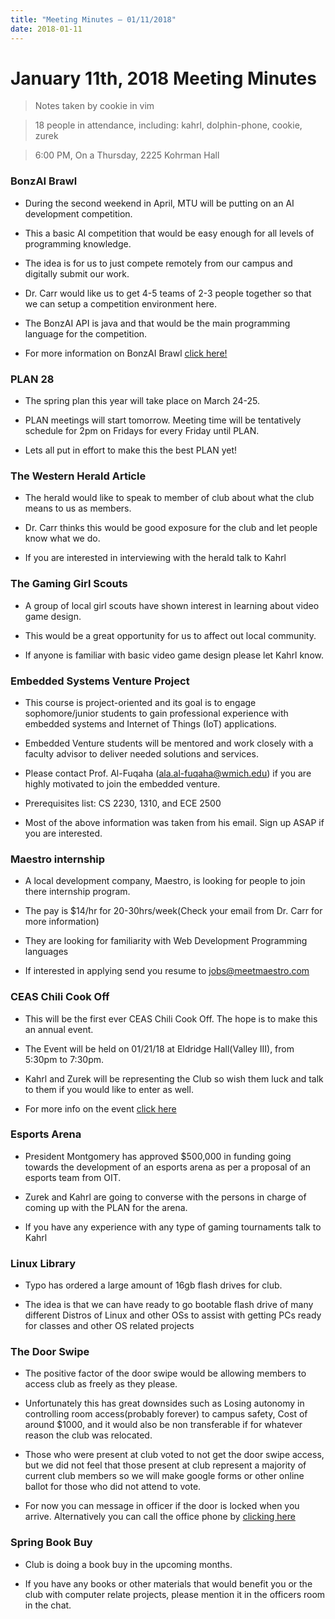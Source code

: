 ```yaml
---
title: "Meeting Minutes – 01/11/2018"
date: 2018-01-11
---
```

# January 11th, 2018 Meeting Minutes
> Notes taken by cookie in vim

> 18 people in attendance, including: kahrl, dolphin-phone, cookie, zurek

> 6:00 PM, On a Thursday, 2225 Kohrman Hall


### BonzAI Brawl

- During the second weekend in April, MTU will be putting on an AI development competition.

- This a basic AI competition that would be easy enough for all levels of programming knowledge.

- The idea is for us to just compete remotely from our campus and digitally submit our work.

- Dr. Carr would like us to get 4-5 teams of 2-3 people together so that we can setup a competition environment here.

- The BonzAI API is java and that would be the main programming language for the competition.

- For more information on BonzAI Brawl [click here!](http://bonzai.cs.mtu.edu/)


### PLAN 28 

- The spring plan this year will take place on March 24-25.

- PLAN meetings will start tomorrow. Meeting time will be tentatively schedule for 2pm on Fridays for every Friday until PLAN.

- Lets all put in effort to make this the best PLAN yet!


### The Western Herald Article

- The herald would like to speak to member of club about what the club means to us as members.

- Dr. Carr thinks this would be good exposure for the club and let people know what we do.

- If you are interested in interviewing with the herald talk to Kahrl


### The Gaming Girl Scouts

- A group of local girl scouts have shown interest in learning about video game design. 

- This would be a great opportunity for us to affect out local community.

- If anyone is familiar with basic video game design please let Kahrl know.

### Embedded Systems Venture Project

- This course is project-oriented and its goal is to engage sophomore/junior students to gain professional experience with embedded systems and Internet of Things (IoT) applications. 

- Embedded Venture students will be mentored and work closely
with a faculty advisor to deliver needed solutions and services. 

- Please contact Prof. Al-Fuqaha (ala.al-fuqaha@wmich.edu) if you are highly motivated to join the embedded venture.

- Prerequisites list:  CS 2230, 1310, and ECE 2500

- Most of the above information was taken from his email. Sign up ASAP if you are interested.


### Maestro internship

- A local development company, Maestro,  is looking for people to join there internship program.

- The pay is $14/hr for 20-30hrs/week(Check your email from Dr. Carr for more information)

- They are looking for familiarity with Web Development Programming languages

- If interested in applying send you resume to jobs@meetmaestro.com
 

### CEAS Chili Cook Off

- This will be the first ever CEAS Chili Cook Off. The hope is to make this an annual event. 

- The Event will be held on 01/21/18 at Eldridge Hall(Valley III), from 5:30pm to 7:30pm.

- Kahrl and Zurek will be representing the Club so wish them luck and talk to them if you would like to enter as well.

- For more info on the event [click here](http://ceascookoff.eventbrite.com/)


### Esports Arena 

- President Montgomery has approved $500,000 in funding going towards the development of an esports arena as per a proposal of an esports team from OIT.

- Zurek and Kahrl are going to converse with the persons in charge of coming up with the PLAN for the arena.

- If you have any experience with any type of gaming tournaments talk to Kahrl


### Linux Library

- Typo has ordered a large amount of 16gb flash drives for club.

- The idea is that we can have ready to go bootable flash drive of many different Distros of Linux and other OSs to assist with getting PCs ready for classes and other OS related projects


### The Door Swipe

- The positive factor of the door swipe would be allowing members to access club as freely as they please.

- Unfortunately this has great downsides such as Losing autonomy in controlling room access(probably forever) to campus safety, Cost of around $1000, and it would also be non transferable if for whatever reason the club was relocated. 

- Those who were present at club voted to not get the door swipe access, but we did not feel that those present at club represent a majority of current club members so we will make google forms or other online ballot for those who did not attend to vote.

- For now you can message in officer if the door is locked when you arrive. Alternatively you can call the office phone by [clicking here](https://cclub.cs.wmich.edu/office/)


### Spring Book Buy 

- Club is doing a book buy in the upcoming months.

- If you have any books or other materials that would benefit you or the club with computer relate projects, please mention it in the officers room in the chat. 

